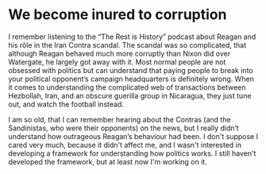 # We become inured to corruption

I remember listening to the “The Rest is History” podcast about Reagan and his rôle in the Iran Contra scandal. The scandal was so complicated, that although Reagan behaved much more corruptly than Nixon did over Watergate, he largely got away with it. Most normal people are not obsessed with politics but can understand that paying people to break into your political opponent’s campaign headquarters is definitely wrong. When it comes to understanding the complicated web of transactions between Hezbollah, Iran, and an obscure guerilla group in Nicaragua, they just tune out, and watch the football instead. 

I am so old, that I can remember hearing about the Contras (and the Sandinistas, who were their opponents) on the news, but I really didn’t understand how outrageous Reagan’s behaviour had been.  I don't suppose I cared very much, because it didn't affect me, and I wasn't interested in developing a framework for understanding how politics works. I still haven't developed the framework, but at least now I'm working on it.
